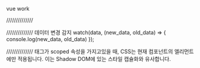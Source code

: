 vue work

//////////////

//////////////
데이터 변경 감지
watch(data, (new_data, old_data) => {
console.log(new_data, old_data)
});

//////////////
태그가 scoped 속성을 가지고있을 때, CSS는 현재 컴포넌트의 엘리먼트에만 적용됩니다. 이는 Shadow DOM에 있는 스타일 캡슐화와 유사합니다.

<style scope> </style>
